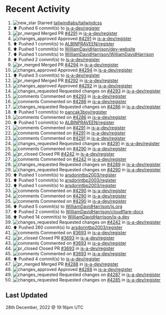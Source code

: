 # Recent Activity

<!--RECENT_ACTIVITY:start-->
1. ![new_star](https://cdn.jsdelivr.net/gh/Readme-Workflows/Readme-Icons@main/icons/octicons/StarredRepositoryYellow.svg) Starred [tailwindlabs/tailwindcss](https://github.com/tailwindlabs/tailwindcss)
2. ⬆️ Pushed 6 commit(s) to [is-a-dev/register](https://github.com/is-a-dev/register)
3. ![pr_merged](https://cdn.jsdelivr.net/gh/Readme-Workflows/Readme-Icons@main/icons/octicons/PullRequestMerged.svg) Merged PR [#4291](https://github.com/is-a-dev/register/pull/4291) in [is-a-dev/register](https://github.com/is-a-dev/register)
4. ![changes_approved](https://cdn.jsdelivr.net/gh/Readme-Workflows/Readme-Icons@main/icons/octicons/ApprovedChanges.svg) Approved [#4291](https://github.com/is-a-dev/register/pull/4291#pullrequestreview-1231563730) in [is-a-dev/register](https://github.com/is-a-dev/register)
5. ⬆️ Pushed 1 commit(s) to [ALBINPRAVEEN/register](https://github.com/ALBINPRAVEEN/register)
6. ⬆️ Pushed 1 commit(s) to [WilliamDavidHarrison/dev-website](https://github.com/WilliamDavidHarrison/dev-website)
7. ⬆️ Pushed 1 commit(s) to [WilliamDavidHarrison/WilliamDavidHarrison](https://github.com/WilliamDavidHarrison/WilliamDavidHarrison)
8. ⬆️ Pushed 2 commit(s) to [is-a-dev/register](https://github.com/is-a-dev/register)
9. ![pr_merged](https://cdn.jsdelivr.net/gh/Readme-Workflows/Readme-Icons@main/icons/octicons/PullRequestMerged.svg) Merged PR [#4294](https://github.com/is-a-dev/register/pull/4294) in [is-a-dev/register](https://github.com/is-a-dev/register)
10. ![changes_approved](https://cdn.jsdelivr.net/gh/Readme-Workflows/Readme-Icons@main/icons/octicons/ApprovedChanges.svg) Approved [#4294](https://github.com/is-a-dev/register/pull/4294#pullrequestreview-1231536280) in [is-a-dev/register](https://github.com/is-a-dev/register)
11. ⬆️ Pushed 3 commit(s) to [is-a-dev/register](https://github.com/is-a-dev/register)
12. ![pr_merged](https://cdn.jsdelivr.net/gh/Readme-Workflows/Readme-Icons@main/icons/octicons/PullRequestMerged.svg) Merged PR [#4292](https://github.com/is-a-dev/register/pull/4292) in [is-a-dev/register](https://github.com/is-a-dev/register)
13. ![changes_approved](https://cdn.jsdelivr.net/gh/Readme-Workflows/Readme-Icons@main/icons/octicons/ApprovedChanges.svg) Approved [#4292](https://github.com/is-a-dev/register/pull/4292#pullrequestreview-1231528278) in [is-a-dev/register](https://github.com/is-a-dev/register)
14. ![changes_requested](https://cdn.jsdelivr.net/gh/Readme-Workflows/Readme-Icons@main/icons/octicons/RequestedChanges.svg) Requested changes on [#4293](https://github.com/is-a-dev/register/pull/4293#pullrequestreview-1231527786) in [is-a-dev/register](https://github.com/is-a-dev/register)
15. ![comments](https://cdn.jsdelivr.net/gh/Readme-Workflows/Readme-Icons@main/icons/octicons/Comment.svg) Commented on [#4293](https://github.com/is-a-dev/register/pull/4293#discussion_r1058289983) in [is-a-dev/register](https://github.com/is-a-dev/register)
16. ![comments](https://cdn.jsdelivr.net/gh/Readme-Workflows/Readme-Icons@main/icons/octicons/Comment.svg) Commented on [#4286](https://github.com/is-a-dev/register/pull/4286#discussion_r1058289527) in [is-a-dev/register](https://github.com/is-a-dev/register)
17. ![changes_requested](https://cdn.jsdelivr.net/gh/Readme-Workflows/Readme-Icons@main/icons/octicons/RequestedChanges.svg) Requested changes on [#4286](https://github.com/is-a-dev/register/pull/4286#pullrequestreview-1231527156) in [is-a-dev/register](https://github.com/is-a-dev/register)
18. ⬆️ Pushed 1 commit(s) to [pancak3boy/register](https://github.com/pancak3boy/register)
19. ![comments](https://cdn.jsdelivr.net/gh/Readme-Workflows/Readme-Icons@main/icons/octicons/Comment.svg) Commented on [#4286](https://github.com/is-a-dev/register/pull/4286#issuecomment-1366589083) in [is-a-dev/register](https://github.com/is-a-dev/register)
20. ⬆️ Pushed 1 commit(s) to [ALBINPRAVEEN/register](https://github.com/ALBINPRAVEEN/register)
21. ![comments](https://cdn.jsdelivr.net/gh/Readme-Workflows/Readme-Icons@main/icons/octicons/Comment.svg) Commented on [#4291](https://github.com/is-a-dev/register/pull/4291#discussion_r1058287502) in [is-a-dev/register](https://github.com/is-a-dev/register)
22. ![comments](https://cdn.jsdelivr.net/gh/Readme-Workflows/Readme-Icons@main/icons/octicons/Comment.svg) Commented on [#4291](https://github.com/is-a-dev/register/pull/4291#discussion_r1058287376) in [is-a-dev/register](https://github.com/is-a-dev/register)
23. ![comments](https://cdn.jsdelivr.net/gh/Readme-Workflows/Readme-Icons@main/icons/octicons/Comment.svg) Commented on [#4291](https://github.com/is-a-dev/register/pull/4291#discussion_r1058287462) in [is-a-dev/register](https://github.com/is-a-dev/register)
24. ![changes_requested](https://cdn.jsdelivr.net/gh/Readme-Workflows/Readme-Icons@main/icons/octicons/RequestedChanges.svg) Requested changes on [#4291](https://github.com/is-a-dev/register/pull/4291#pullrequestreview-1231524174) in [is-a-dev/register](https://github.com/is-a-dev/register)
25. ![comments](https://cdn.jsdelivr.net/gh/Readme-Workflows/Readme-Icons@main/icons/octicons/Comment.svg) Commented on [#4290](https://github.com/is-a-dev/register/pull/4290#issuecomment-1366481549) in [is-a-dev/register](https://github.com/is-a-dev/register)
26. ![pr_closed](https://cdn.jsdelivr.net/gh/Readme-Workflows/Readme-Icons@main/icons/octicons/PullRequestClosed.svg) Closed PR [#4242](https://github.com/is-a-dev/register/pull/4242) in [is-a-dev/register](https://github.com/is-a-dev/register)
27. ![comments](https://cdn.jsdelivr.net/gh/Readme-Workflows/Readme-Icons@main/icons/octicons/Comment.svg) Commented on [#4242](https://github.com/is-a-dev/register/pull/4242#issuecomment-1366413323) in [is-a-dev/register](https://github.com/is-a-dev/register)
28. ![changes_requested](https://cdn.jsdelivr.net/gh/Readme-Workflows/Readme-Icons@main/icons/octicons/RequestedChanges.svg) Requested changes on [#4289](https://github.com/is-a-dev/register/pull/4289#pullrequestreview-1231273178) in [is-a-dev/register](https://github.com/is-a-dev/register)
29. ![changes_requested](https://cdn.jsdelivr.net/gh/Readme-Workflows/Readme-Icons@main/icons/octicons/RequestedChanges.svg) Requested changes on [#4290](https://github.com/is-a-dev/register/pull/4290#pullrequestreview-1231272599) in [is-a-dev/register](https://github.com/is-a-dev/register)
30. ⬆️ Pushed 1 commit(s) to [arsdorintbp2003/register](https://github.com/arsdorintbp2003/register)
31. ⬆️ Pushed 1 commit(s) to [arsdorintbp2003/register](https://github.com/arsdorintbp2003/register)
32. ⬆️ Pushed 1 commit(s) to [arsdorintbp2003/register](https://github.com/arsdorintbp2003/register)
33. ![comments](https://cdn.jsdelivr.net/gh/Readme-Workflows/Readme-Icons@main/icons/octicons/Comment.svg) Commented on [#4290](https://github.com/is-a-dev/register/pull/4290#discussion_r1058095297) in [is-a-dev/register](https://github.com/is-a-dev/register)
34. ![comments](https://cdn.jsdelivr.net/gh/Readme-Workflows/Readme-Icons@main/icons/octicons/Comment.svg) Commented on [#4290](https://github.com/is-a-dev/register/pull/4290#discussion_r1058095385) in [is-a-dev/register](https://github.com/is-a-dev/register)
35. ![comments](https://cdn.jsdelivr.net/gh/Readme-Workflows/Readme-Icons@main/icons/octicons/Comment.svg) Commented on [#4290](https://github.com/is-a-dev/register/pull/4290#discussion_r1058095256) in [is-a-dev/register](https://github.com/is-a-dev/register)
36. ⬆️ Pushed 5 commit(s) to [WilliamDavidHarrison/js.org](https://github.com/WilliamDavidHarrison/js.org)
37. ⬆️ Pushed 2 commit(s) to [WilliamDavidHarrison/cloudflare-docs](https://github.com/WilliamDavidHarrison/cloudflare-docs)
38. ⬆️ Pushed 14 commit(s) to [WilliamDavidHarrison/is-a.dev](https://github.com/WilliamDavidHarrison/is-a.dev)
39. ![changes_requested](https://cdn.jsdelivr.net/gh/Readme-Workflows/Readme-Icons@main/icons/octicons/RequestedChanges.svg) Requested changes on [#4242](https://github.com/is-a-dev/register/pull/4242#pullrequestreview-1231208539) in [is-a-dev/register](https://github.com/is-a-dev/register)
40. ⬆️ Pushed 260 commit(s) to [arsdorintbp2003/register](https://github.com/arsdorintbp2003/register)
41. ![comments](https://cdn.jsdelivr.net/gh/Readme-Workflows/Readme-Icons@main/icons/octicons/Comment.svg) Commented on [#3693](https://github.com/is-a-dev/register/pull/3693#issuecomment-1366336802) in [is-a-dev/register](https://github.com/is-a-dev/register)
42. ![pr_closed](https://cdn.jsdelivr.net/gh/Readme-Workflows/Readme-Icons@main/icons/octicons/PullRequestClosed.svg) Closed PR [#3693](https://github.com/is-a-dev/register/pull/3693) in [is-a-dev/register](https://github.com/is-a-dev/register)
43. ![comments](https://cdn.jsdelivr.net/gh/Readme-Workflows/Readme-Icons@main/icons/octicons/Comment.svg) Commented on [#3693](https://github.com/is-a-dev/register/pull/3693#issuecomment-1366336684) in [is-a-dev/register](https://github.com/is-a-dev/register)
44. ![pr_closed](https://cdn.jsdelivr.net/gh/Readme-Workflows/Readme-Icons@main/icons/octicons/PullRequestClosed.svg) Closed PR [#3693](https://github.com/is-a-dev/register/pull/3693) in [is-a-dev/register](https://github.com/is-a-dev/register)
45. ![comments](https://cdn.jsdelivr.net/gh/Readme-Workflows/Readme-Icons@main/icons/octicons/Comment.svg) Commented on [#3693](https://github.com/is-a-dev/register/pull/3693#issuecomment-1366323448) in [is-a-dev/register](https://github.com/is-a-dev/register)
46. ⬆️ Pushed 4 commit(s) to [is-a-dev/register](https://github.com/is-a-dev/register)
47. ![pr_merged](https://cdn.jsdelivr.net/gh/Readme-Workflows/Readme-Icons@main/icons/octicons/PullRequestMerged.svg) Merged PR [#4288](https://github.com/is-a-dev/register/pull/4288) in [is-a-dev/register](https://github.com/is-a-dev/register)
48. ![changes_approved](https://cdn.jsdelivr.net/gh/Readme-Workflows/Readme-Icons@main/icons/octicons/ApprovedChanges.svg) Approved [#4288](https://github.com/is-a-dev/register/pull/4288#pullrequestreview-1231146439) in [is-a-dev/register](https://github.com/is-a-dev/register)
49. ![changes_requested](https://cdn.jsdelivr.net/gh/Readme-Workflows/Readme-Icons@main/icons/octicons/RequestedChanges.svg) Requested changes on [#4287](https://github.com/is-a-dev/register/pull/4287#pullrequestreview-1231146218) in [is-a-dev/register](https://github.com/is-a-dev/register)
50. ![changes_requested](https://cdn.jsdelivr.net/gh/Readme-Workflows/Readme-Icons@main/icons/octicons/RequestedChanges.svg) Requested changes on [#4285](https://github.com/is-a-dev/register/pull/4285#pullrequestreview-1231089123) in [is-a-dev/register](https://github.com/is-a-dev/register)
<!--RECENT_ACTIVITY:end-->

## Last Updated
<!--RECENT_ACTIVITY:last_update-->
28th December, 2022 @ 19:16pm UTC
<!--RECENT_ACTIVITY:last_update_end-->
